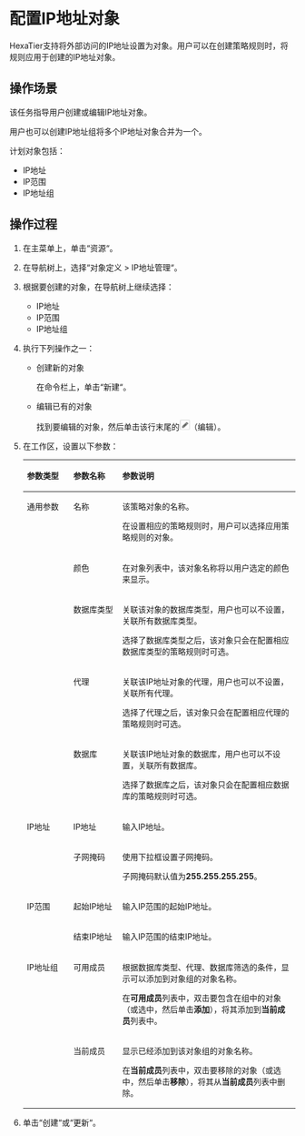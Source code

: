 # 配置IP地址对象<a name="ZH-CN_TOPIC_0111166563"></a>

HexaTier支持将外部访问的IP地址设置为对象。用户可以在创建策略规则时，将规则应用于创建的IP地址对象。

## 操作场景<a name="zh-cn_topic_0110575003_section27234667153559"></a>

该任务指导用户创建或编辑IP地址对象。

用户也可以创建IP地址组将多个IP地址对象合并为一个。

计划对象包括：

-   IP地址
-   IP范围
-   IP地址组

## 操作过程<a name="zh-cn_topic_0110575003_section7106121115212"></a>

1.  在主菜单上，单击“资源“。
2.  在导航树上，选择“对象定义 \> IP地址管理“。
3.  根据要创建的对象，在导航树上继续选择：
    -   IP地址
    -   IP范围
    -   IP地址组

4.  执行下列操作之一：
    -   创建新的对象

        在命令栏上，单击“新建“。

    -   编辑已有的对象

        找到要编辑的对象，然后单击该行末尾的![](figures/编辑.png)（编辑）。


5.  在工作区，设置以下参数：

    <a name="zh-cn_topic_0110575003_table1169941314365"></a>
    <table><thead align="left"><tr id="zh-cn_topic_0110575003_row870091310364"><th class="cellrowborder" valign="top" width="17%" id="mcps1.1.4.1.1"><p id="zh-cn_topic_0110575003_p1270011316363"><a name="zh-cn_topic_0110575003_p1270011316363"></a><a name="zh-cn_topic_0110575003_p1270011316363"></a>参数类型</p>
    </th>
    <th class="cellrowborder" valign="top" width="18%" id="mcps1.1.4.1.2"><p id="zh-cn_topic_0110575003_p11700181318369"><a name="zh-cn_topic_0110575003_p11700181318369"></a><a name="zh-cn_topic_0110575003_p11700181318369"></a>参数名称</p>
    </th>
    <th class="cellrowborder" valign="top" width="65%" id="mcps1.1.4.1.3"><p id="zh-cn_topic_0110575003_p197001713163620"><a name="zh-cn_topic_0110575003_p197001713163620"></a><a name="zh-cn_topic_0110575003_p197001713163620"></a>参数说明</p>
    </th>
    </tr>
    </thead>
    <tbody><tr id="zh-cn_topic_0110575003_row670061313363"><td class="cellrowborder" rowspan="5" valign="top" width="17%" headers="mcps1.1.4.1.1 "><p id="zh-cn_topic_0110575003_p270012135361"><a name="zh-cn_topic_0110575003_p270012135361"></a><a name="zh-cn_topic_0110575003_p270012135361"></a>通用参数</p>
    </td>
    <td class="cellrowborder" valign="top" width="18%" headers="mcps1.1.4.1.2 "><p id="zh-cn_topic_0110575003_p10701151373619"><a name="zh-cn_topic_0110575003_p10701151373619"></a><a name="zh-cn_topic_0110575003_p10701151373619"></a>名称</p>
    </td>
    <td class="cellrowborder" valign="top" width="65%" headers="mcps1.1.4.1.3 "><p id="zh-cn_topic_0110575003_p13747164310519"><a name="zh-cn_topic_0110575003_p13747164310519"></a><a name="zh-cn_topic_0110575003_p13747164310519"></a>该策略对象的名称。</p>
    <p id="zh-cn_topic_0110575003_p067265111557"><a name="zh-cn_topic_0110575003_p067265111557"></a><a name="zh-cn_topic_0110575003_p067265111557"></a>在设置相应的策略规则时，用户可以选择应用策略规则的对象。</p>
    </td>
    </tr>
    <tr id="zh-cn_topic_0110575003_row177011413113618"><td class="cellrowborder" valign="top" headers="mcps1.1.4.1.1 "><p id="zh-cn_topic_0110575003_p117011513113611"><a name="zh-cn_topic_0110575003_p117011513113611"></a><a name="zh-cn_topic_0110575003_p117011513113611"></a>颜色</p>
    </td>
    <td class="cellrowborder" valign="top" headers="mcps1.1.4.1.2 "><p id="zh-cn_topic_0110575003_p8701813193619"><a name="zh-cn_topic_0110575003_p8701813193619"></a><a name="zh-cn_topic_0110575003_p8701813193619"></a>在对象列表中，该对象名称将以用户选定的颜色来显示。</p>
    </td>
    </tr>
    <tr id="zh-cn_topic_0110575003_row2701413173610"><td class="cellrowborder" valign="top" headers="mcps1.1.4.1.1 "><p id="zh-cn_topic_0110575003_p870131373615"><a name="zh-cn_topic_0110575003_p870131373615"></a><a name="zh-cn_topic_0110575003_p870131373615"></a>数据库类型</p>
    </td>
    <td class="cellrowborder" valign="top" headers="mcps1.1.4.1.2 "><p id="zh-cn_topic_0110575003_p1167210513559"><a name="zh-cn_topic_0110575003_p1167210513559"></a><a name="zh-cn_topic_0110575003_p1167210513559"></a>关联该对象的数据库类型，用户也可以不设置，关联所有数据库类型。</p>
    <p id="zh-cn_topic_0110575003_p165722036105918"><a name="zh-cn_topic_0110575003_p165722036105918"></a><a name="zh-cn_topic_0110575003_p165722036105918"></a>选择了数据库类型之后，该对象只会在配置相应数据库类型的策略规则时可选。</p>
    </td>
    </tr>
    <tr id="zh-cn_topic_0110575003_row67011313153610"><td class="cellrowborder" valign="top" headers="mcps1.1.4.1.1 "><p id="zh-cn_topic_0110575003_p570121312360"><a name="zh-cn_topic_0110575003_p570121312360"></a><a name="zh-cn_topic_0110575003_p570121312360"></a>代理</p>
    </td>
    <td class="cellrowborder" valign="top" headers="mcps1.1.4.1.2 "><p id="zh-cn_topic_0110575003_p548514121007"><a name="zh-cn_topic_0110575003_p548514121007"></a><a name="zh-cn_topic_0110575003_p548514121007"></a>关联该IP地址对象的代理，用户也可以不设置，关联所有代理。</p>
    <p id="zh-cn_topic_0110575003_p248611216019"><a name="zh-cn_topic_0110575003_p248611216019"></a><a name="zh-cn_topic_0110575003_p248611216019"></a>选择了代理之后，该对象只会在配置相应代理的策略规则时可选。</p>
    </td>
    </tr>
    <tr id="zh-cn_topic_0110575003_row97013138366"><td class="cellrowborder" valign="top" headers="mcps1.1.4.1.1 "><p id="zh-cn_topic_0110575003_p12701201303619"><a name="zh-cn_topic_0110575003_p12701201303619"></a><a name="zh-cn_topic_0110575003_p12701201303619"></a>数据库</p>
    </td>
    <td class="cellrowborder" valign="top" headers="mcps1.1.4.1.2 "><p id="zh-cn_topic_0110575003_p1247819131018"><a name="zh-cn_topic_0110575003_p1247819131018"></a><a name="zh-cn_topic_0110575003_p1247819131018"></a>关联该IP地址对象的数据库，用户也可以不设置，关联所有数据库。</p>
    <p id="zh-cn_topic_0110575003_p947820136015"><a name="zh-cn_topic_0110575003_p947820136015"></a><a name="zh-cn_topic_0110575003_p947820136015"></a>选择了数据库之后，该对象只会在配置相应数据库的策略规则时可选。</p>
    </td>
    </tr>
    <tr id="zh-cn_topic_0110575003_row1701141310363"><td class="cellrowborder" rowspan="2" valign="top" width="17%" headers="mcps1.1.4.1.1 "><p id="zh-cn_topic_0110575003_p770201343615"><a name="zh-cn_topic_0110575003_p770201343615"></a><a name="zh-cn_topic_0110575003_p770201343615"></a>IP地址</p>
    </td>
    <td class="cellrowborder" valign="top" width="18%" headers="mcps1.1.4.1.2 "><p id="zh-cn_topic_0110575003_p1770261313366"><a name="zh-cn_topic_0110575003_p1770261313366"></a><a name="zh-cn_topic_0110575003_p1770261313366"></a>IP地址</p>
    </td>
    <td class="cellrowborder" valign="top" width="65%" headers="mcps1.1.4.1.3 "><p id="zh-cn_topic_0110575003_p146721851135511"><a name="zh-cn_topic_0110575003_p146721851135511"></a><a name="zh-cn_topic_0110575003_p146721851135511"></a>输入IP地址。</p>
    </td>
    </tr>
    <tr id="zh-cn_topic_0110575003_row8598193353819"><td class="cellrowborder" valign="top" headers="mcps1.1.4.1.1 "><p id="zh-cn_topic_0110575003_p1959933313816"><a name="zh-cn_topic_0110575003_p1959933313816"></a><a name="zh-cn_topic_0110575003_p1959933313816"></a>子网掩码</p>
    </td>
    <td class="cellrowborder" valign="top" headers="mcps1.1.4.1.2 "><p id="zh-cn_topic_0110575003_p11672551195510"><a name="zh-cn_topic_0110575003_p11672551195510"></a><a name="zh-cn_topic_0110575003_p11672551195510"></a>使用下拉框设置子网掩码。</p>
    <p id="zh-cn_topic_0110575003_p1241219397816"><a name="zh-cn_topic_0110575003_p1241219397816"></a><a name="zh-cn_topic_0110575003_p1241219397816"></a>子网掩码默认值为<span class="parmvalue" id="zh-cn_topic_0110575003_parmvalue63213503453"><a name="zh-cn_topic_0110575003_parmvalue63213503453"></a><a name="zh-cn_topic_0110575003_parmvalue63213503453"></a><b>255.255.255.255</b></span>。</p>
    </td>
    </tr>
    <tr id="zh-cn_topic_0110575003_row1780193323818"><td class="cellrowborder" rowspan="2" valign="top" width="17%" headers="mcps1.1.4.1.1 "><p id="zh-cn_topic_0110575003_p578093353815"><a name="zh-cn_topic_0110575003_p578093353815"></a><a name="zh-cn_topic_0110575003_p578093353815"></a>IP范围</p>
    </td>
    <td class="cellrowborder" valign="top" width="18%" headers="mcps1.1.4.1.2 "><p id="zh-cn_topic_0110575003_p7780123310385"><a name="zh-cn_topic_0110575003_p7780123310385"></a><a name="zh-cn_topic_0110575003_p7780123310385"></a>起始IP地址</p>
    </td>
    <td class="cellrowborder" valign="top" width="65%" headers="mcps1.1.4.1.3 "><p id="zh-cn_topic_0110575003_p141176411434"><a name="zh-cn_topic_0110575003_p141176411434"></a><a name="zh-cn_topic_0110575003_p141176411434"></a>输入IP范围的起始IP地址。</p>
    </td>
    </tr>
    <tr id="zh-cn_topic_0110575003_row1995017330389"><td class="cellrowborder" valign="top" headers="mcps1.1.4.1.1 "><p id="zh-cn_topic_0110575003_p11951033173816"><a name="zh-cn_topic_0110575003_p11951033173816"></a><a name="zh-cn_topic_0110575003_p11951033173816"></a>结束IP地址</p>
    </td>
    <td class="cellrowborder" valign="top" headers="mcps1.1.4.1.2 "><p id="zh-cn_topic_0110575003_p171190414436"><a name="zh-cn_topic_0110575003_p171190414436"></a><a name="zh-cn_topic_0110575003_p171190414436"></a>输入IP范围的结束IP地址。</p>
    </td>
    </tr>
    <tr id="zh-cn_topic_0110575003_row1098761718117"><td class="cellrowborder" rowspan="2" valign="top" width="17%" headers="mcps1.1.4.1.1 "><p id="zh-cn_topic_0110575003_p118352411112"><a name="zh-cn_topic_0110575003_p118352411112"></a><a name="zh-cn_topic_0110575003_p118352411112"></a>IP地址组</p>
    </td>
    <td class="cellrowborder" valign="top" width="18%" headers="mcps1.1.4.1.2 "><p id="zh-cn_topic_0110575003_p410682019115"><a name="zh-cn_topic_0110575003_p410682019115"></a><a name="zh-cn_topic_0110575003_p410682019115"></a>可用成员</p>
    </td>
    <td class="cellrowborder" valign="top" width="65%" headers="mcps1.1.4.1.3 "><p id="zh-cn_topic_0110575003_p189231851141115"><a name="zh-cn_topic_0110575003_p189231851141115"></a><a name="zh-cn_topic_0110575003_p189231851141115"></a>根据数据库类型、代理、数据库筛选的条件，显示可以添加到对象组的对象名称。</p>
    <p id="zh-cn_topic_0110575003_p5106112051113"><a name="zh-cn_topic_0110575003_p5106112051113"></a><a name="zh-cn_topic_0110575003_p5106112051113"></a>在<span class="parmname" id="zh-cn_topic_0110575003_parmname7811189294"><a name="zh-cn_topic_0110575003_parmname7811189294"></a><a name="zh-cn_topic_0110575003_parmname7811189294"></a><b>可用成员</b></span>列表中，双击要包含在组中的对象（或选中，然后单击<span class="uicontrol" id="zh-cn_topic_0110575003_uicontrol103058315295"><a name="zh-cn_topic_0110575003_uicontrol103058315295"></a><a name="zh-cn_topic_0110575003_uicontrol103058315295"></a><b>添加</b></span>），将其添加到<span class="parmname" id="zh-cn_topic_0110575003_parmname4170135162914"><a name="zh-cn_topic_0110575003_parmname4170135162914"></a><a name="zh-cn_topic_0110575003_parmname4170135162914"></a><b>当前成员</b></span>列表中。</p>
    </td>
    </tr>
    <tr id="zh-cn_topic_0110575003_row445471831112"><td class="cellrowborder" valign="top" headers="mcps1.1.4.1.1 "><p id="zh-cn_topic_0110575003_p164691920151115"><a name="zh-cn_topic_0110575003_p164691920151115"></a><a name="zh-cn_topic_0110575003_p164691920151115"></a>当前成员</p>
    </td>
    <td class="cellrowborder" valign="top" headers="mcps1.1.4.1.2 "><p id="zh-cn_topic_0110575003_p167504141212"><a name="zh-cn_topic_0110575003_p167504141212"></a><a name="zh-cn_topic_0110575003_p167504141212"></a>显示已经添加到该对象组的对象名称。</p>
    <p id="zh-cn_topic_0110575003_p144690203116"><a name="zh-cn_topic_0110575003_p144690203116"></a><a name="zh-cn_topic_0110575003_p144690203116"></a>在<span class="parmname" id="zh-cn_topic_0110575003_parmname3612171962914"><a name="zh-cn_topic_0110575003_parmname3612171962914"></a><a name="zh-cn_topic_0110575003_parmname3612171962914"></a><b>当前成员</b></span>列表中，双击要移除的对象（或选中，然后单击<span class="uicontrol" id="zh-cn_topic_0110575003_uicontrol14349172662914"><a name="zh-cn_topic_0110575003_uicontrol14349172662914"></a><a name="zh-cn_topic_0110575003_uicontrol14349172662914"></a><b>移除</b></span>），将其从<span class="parmname" id="zh-cn_topic_0110575003_parmname5333111513296"><a name="zh-cn_topic_0110575003_parmname5333111513296"></a><a name="zh-cn_topic_0110575003_parmname5333111513296"></a><b>当前成员</b></span>列表中删除。</p>
    </td>
    </tr>
    </tbody>
    </table>

6.  单击“创建“或“更新“。

